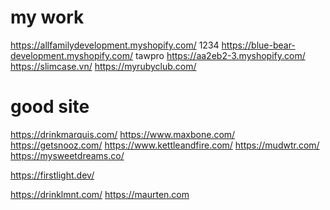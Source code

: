 # my work

https://allfamilydevelopment.myshopify.com/ 1234
https://blue-bear-development.myshopify.com/ tawpro
https://aa2eb2-3.myshopify.com/
https://slimcase.vn/
https://myrubyclub.com/

# good site

https://drinkmarquis.com/
https://www.maxbone.com/
https://getsnooz.com/
https://www.kettleandfire.com/
https://mudwtr.com/
https://mysweetdreams.co/

https://firstlight.dev/

https://drinklmnt.com/
https://maurten.com
